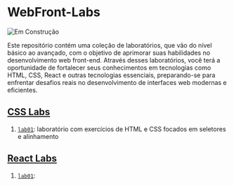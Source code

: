 # WebFront-Labs

![Em Construção](https://img.shields.io/badge/🚧%20Em%20Construção-grey?style=for-the-badge)

Este repositório contém uma coleção de laboratórios, que vão do nível básico ao avançado, com o objetivo de aprimorar suas habilidades no desenvolvimento web front-end. Através desses laboratórios, você terá a oportunidade de fortalecer seus conhecimentos em tecnologias como HTML, CSS, React e outras tecnologias essenciais, preparando-se para enfrentar desafios reais no desenvolvimento de interfaces web modernas e eficientes.

## [CSS Labs](./labs/css/)
1. [`lab01`](./labs/css/lab01/): laboratório com exercícios de HTML e CSS focados em seletores e alinhamento

## [React Labs](./labs/react/)
1. [`lab01`](./labs/react/lab01/):
